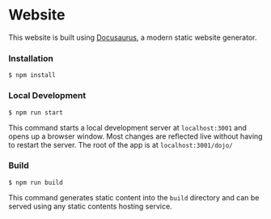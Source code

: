 # Website

This website is built using [Docusaurus](https://docusaurus.io/), a modern static website generator.

### Installation

```
$ npm install
```

### Local Development

```
$ npm run start
```

This command starts a local development server at `localhost:3001` and opens up a browser window. Most changes are reflected live without having to restart the server.
The root of the app is at `localhost:3001/dojo/`

### Build

```
$ npm run build
```

This command generates static content into the `build` directory and can be served using any static contents hosting service.

<!-- ### Deployment

Using SSH:

```
$ USE_SSH=true yarn deploy
```

Not using SSH:

```
$ GIT_USER=<Your GitHub username> yarn deploy
```

If you are using GitHub pages for hosting, this command is a convenient way to build the website and push to the `gh-pages` branch. -->
